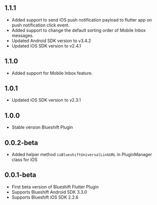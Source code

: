 ## 1.1.1

- Added support to send iOS push notification payload to flutter app on push notification click event.
- Added support to change the default sorting order of Mobile Inbox messages.
- Updated Android SDK version to v3.4.2
- Updated iOS SDK version to v2.4.1

## 1.1.0

- Added support for Mobile Inbox feature.

## 1.0.1

- Updated iOS SDK version to v2.3.1

## 1.0.0

- Stable version Blueshift Plugin

## 0.0.2-beta

- Added helper method `isBlueshiftUniversalLinkURL` in PluginManager class for iOS

## 0.0.1-beta

- First beta version of Blueshift Flutter Plugin
- Supports Blueshift Android SDK 3.3.0
- Supports Blueshift iOS SDK 2.2.6
